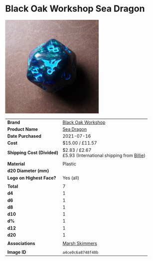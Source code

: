 # Black Oak Workshop Sea Dragon

<img src="https://raw.githubusercontent.com/jesskelsall/astarus-images/main/dice/a4ce0c6a8748f40b.jpg" height="300" />

|||
| --- | --- |
| **Brand** | [Black Oak Workshop](https://www.blackoakworkshop.com/) |
| **Product Name** | [Sea Dragon](https://www.blackoakworkshop.com/product-page/dragon-polyhedral-sets) |
| **Date Purchased** | 2021-07-16 |
| **Cost** | $15.00 / £11.57 |
| **Shipping Cost (Divided)** | $2.83 / £2.67<br>£5.93 (International shipping from [Billie](../players/billie.md)) |
||
| **Material** | Plastic |
| **d20 Diameter (mm)** | |
| **Logo on Highest Face?** | Yes (all) |
||
| **Total** | 7 |
| **d4** | 1 |
| **d6** | 1 |
| **d8** | 1 |
| **d10** | 1 |
| **d%** | 1 |
| **d12** | 1 |
| **d20** | 1 |
||
| **Associations** | [Marsh Skimmers](../organisations/marsh-skimmers.md) |
||
| **Image ID** | `a4ce0c6a8748f40b` |
